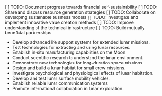 [ ] TODO: Document progress towards financial self-sustainability
[ ] TODO: Share and discuss resource generation strategies
[ ] TODO: Collaborate on developing sustainable business models
[ ] TODO: Investigate and implement innovative value creation methods
[ ] TODO: Improve understanding of the technical infrastructure
[ ] TODO: Build mutually beneficial partnerships

- Develop advanced life support systems for extended lunar missions.
- Test technologies for extracting and using lunar resources.
- Establish in-situ manufacturing capabilities on the Moon.
- Conduct scientific research to understand the lunar environment.
- Demonstrate new technologies for long-duration space missions.
- Design and build a lunar habitat for small crew missions.
- Investigate psychological and physiological effects of lunar habitation.
- Develop and test lunar surface mobility vehicles.
- Establish reliable lunar communication systems.
- Promote international collaboration in lunar exploration.